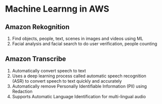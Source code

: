 # Machine Learnng in AWS

## Amazon Rekognition
1. Find objects, people, text, scenes in images and videos using ML 
2. Facial analysis and facial search to do user verification, people counting

## Amazon Transcribe
1. Automatically convert speech to text 
2. Uses a deep learning process called automatic speech recognition (ASR) to convert speech to text quickly and accurately 
3. Automatically remove Personally Identifiable Information (Pll) using Redaction 
4. Supports Automatic Language Identification for multi-lingual audio
